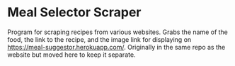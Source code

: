 # Meal Selector Scraper 
Program for scraping recipes from various websites. Grabs the name of the food, the link to the recipe, and the image link for displaying on https://meal-suggestor.herokuapp.com/. Originally in the same repo as the website but moved here to keep it separate.